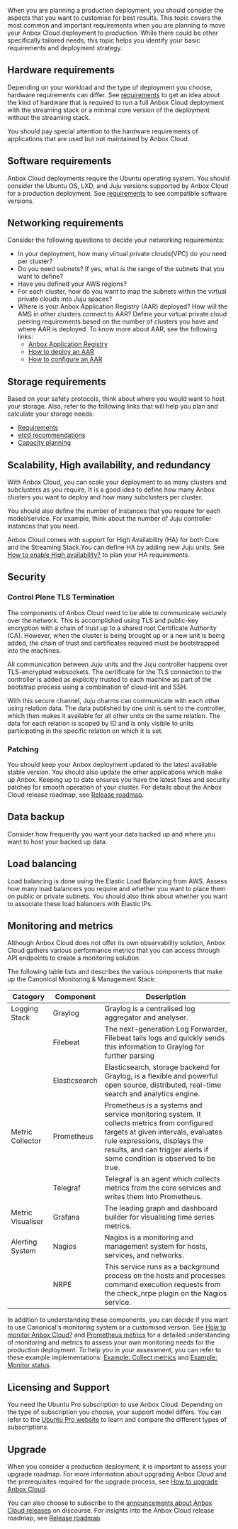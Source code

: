 When you are planning a production deployment, you should consider the aspects that you want to customise for best results. This topic covers the most common and important requirements when you are planning to move your Anbox Cloud deployment to production. While there could be other specifically tailored needs, this topic helps you identify your basic requirements and deployment strategy.

## Hardware requirements 

Depending on your workload and the type of deployment you choose, hardware requirements can differ. See [requirements](https://discourse.ubuntu.com/t/requirements/17734) to get an idea about the kind of hardware that is required to run a full Anbox Cloud deployment with the streaming stack or a minimal core version of the deployment without the streaming stack. 

You should pay special attention to the hardware requirements of applications that are used but not maintained by Anbox Cloud. 

## Software requirements 

Anbox Cloud deployments require the Ubuntu operating system. You should consider the Ubuntu OS, LXD, and Juju versions supported by Anbox Cloud for a production deployment. See [requirements](https://discourse.ubuntu.com/t/requirements/17734) to see compatible software versions.

## Networking requirements 

Consider the following questions to decide your networking requirements:

* In your deployment, how many virtual private clouds(VPC) do you need per cluster?
* Do you need subnets? If yes, what is the range of the subnets that you want to define?
* Have you defined your AWS regions?
* For each cluster, how do you want to map the subnets within the virtual private clouds into Juju spaces?
* Where is your Anbox Application Registry (AAR) deployed? How will the AMS in other clusters connect to AAR? Define your virtual private cloud peering requirements based on the number of clusters you have and where AAR is deployed. To know more about AAR, see the following links:
    * [Anbox Application Registry](https://discourse.ubuntu.com/t/anbox-application-registry-aar/17761)
    * [How to deploy an AAR](https://discourse.ubuntu.com/t/how-to-deploy-an-aar/17749) 
    * [How to configure an AAR](https://discourse.ubuntu.com/t/how-to-configure-an-aar/24319)

## Storage requirements
Based on your safety protocols, think about where you would want to host your storage. Also, refer to the following links that will help you plan and calculate your storage needs:

* [Requirements](https://discourse.ubuntu.com/t/requirements/17734)
* [etcd recommendations](https://etcd.io/docs/v3.5/op-guide/hardware/)
* [Capacity planning](https://discourse.ubuntu.com/t/about-capacity-planning/28717)

## Scalability, High availability, and redundancy

With Anbox Cloud, you can scale your deployment to as many clusters and subclusters as you require. It is a good idea to define how many Anbox clusters you want to deploy and how many subclusters per cluster. 

You should also define the number of instances that you require for each model/service. For example, think about the number of Juju controller instances that you need.

Anbox Cloud comes with support for High Availability (HA) for both Core and the Streaming Stack.You can define HA by adding new Juju units. See [How to enable High availability?](https://discourse.ubuntu.com/t/how-to-enable-high-availability/17754) to plan your HA requirements.

## Security

### Control Plane TLS Termination

The components of Anbox Cloud need to be able to communicate securely over the network. This is accomplished using TLS and public-key encryption with a chain of trust up to a shared root Certificate Authority (CA). However, when the cluster is being brought up or a new unit is being added, the chain of trust and certificates required must be bootstrapped into the machines.

All communication between Juju units and the Juju controller happens over TLS-encrypted websockets. The certificate for the TLS connection to the controller is added as explicitly trusted to each machine as part of the bootstrap process using a combination of cloud-init and SSH.

With this secure channel, Juju charms can communicate with each other using relation data. The data published by one unit is sent to the controller, which then makes it available for all other units on the same relation. The data for each relation is scoped by ID and is only visible to units participating in the specific relation on which it is set.

### Patching

You should keep your Anbox deployment updated to the latest available stable version. You should also update the other applications which make up Anbox. Keeping up to date ensures you have the latest fixes and security patches for smooth operation of your cluster.
For details about the Anbox Cloud release roadmap, see 
[Release roadmap](https://discourse.ubuntu.com/t/release-roadmap/19359).

## Data backup

Consider how frequently you want your data backed up and where you want to host your backed up data.

## Load balancing 

Load balancing is done using the Elastic Load Balancing from AWS. Assess how many load balancers you require and whether you want to place them on public or private subnets. You should also think about whether you want to associate these load balancers with Elastic IPs.

## Monitoring and metrics

Although Anbox Cloud does not offer its own observability solution, Anbox Cloud gathers various performance metrics that you can access through API endpoints to create a monitoring solution.

The following table lists and describes the various components that make up the Canonical Monitoring & Management Stack: 

| Category | Component | Description |  
|------|------|---------|
| Logging Stack | Graylog | Graylog is a centralised log aggregator and analyser.  |
|   | Filebeat | The next-generation Log Forwarder, Filebeat tails logs and quickly sends this information to Graylog for further parsing |
|   | Elasticsearch | Elasticsearch, storage backend for Graylog, is a flexible and powerful open source, distributed, real-time search and analytics engine. |
| Metric Collector | Prometheus | Prometheus is a systems and service monitoring system. It collects metrics from configured targets at given intervals, evaluates rule expressions, displays the results, and can trigger alerts if some condition is observed to be true.|
|   | Telegraf | Telegraf is an agent which collects metrics from the core services and writes them into Prometheus. |
| Metric Visualiser | Grafana | The leading graph and dashboard builder for visualising time series metrics. |
|  Alerting System | Nagios | Nagios is a monitoring and management system for hosts, services, and networks. |
|    | NRPE | This service runs as a background process on the hosts and processes command execution requests from the check_nrpe plugin on the Nagios service. |


In addition to understanding these components, you can decide if you want to use Canonical's monitoring system or a customised version. See [How to monitor Anbox Cloud?](https://discourse.ubuntu.com/t/how-to-monitor-anbox-cloud/24338) and [Prometheus metrics](https://discourse.ubuntu.com/t/prometheus-metrics/19521) for a detailed understanding of monitoring and metrics to assess your own monitoring needs for the production deployment. To help you in your assessment, you can refer to these example implementations: [Example: Collect metrics](https://discourse.ubuntu.com/t/example-collect-metrics/17787) and [Example: Monitor status](https://discourse.ubuntu.com/t/example-monitor-status/17788).

## Licensing and Support

You need the Ubuntu Pro subscription to use Anbox Cloud. Depending on the type of subscription you choose, your support model differs. You can refer to the [Ubuntu Pro website](https://ubuntu.com/pro) to learn and compare the different types of subscriptions. 

## Upgrade

When you consider a production deployment, it is important to assess your upgrade roadmap. For more information about upgrading Anbox Cloud and the prerequisites required for the upgrade process, see [How to upgrade Anbox Cloud](https://discourse.ubuntu.com/t/how-to-upgrade-anbox-cloud/17750). 

You can also choose to subscribe to the [announcements about Anbox Cloud releases](https://discourse.ubuntu.com/c/anbox-cloud/announcements/55) on discourse. For insights into the Anbox Cloud release roadmap, see [Release roadmap](https://discourse.ubuntu.com/t/release-roadmap/19359).